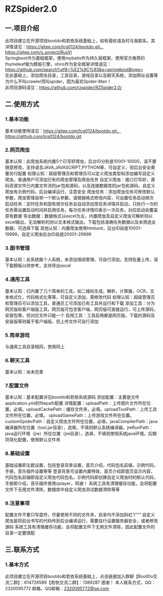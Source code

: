 # RZSpider2.0
## 一.项目介绍
此项目建立在开源项目bootdo和若依系统基础上，如有侵权请及时与我联系，其详情请见：https://gitee.com/lcg0124/bootdo.git，https://gitee.com/y_project/RuoYi  
Springboot作为基础框架，使用mybatis作为持久层框架，使用官方推荐的thymeleaf做为模板引擎，shiro作为安全框架详情请见：https://github.com/search?utf8=%E2%9C%93&q=springboot&type=  
在此基础上，添加爬虫目录，工具目录，游戏目录以及聊天系统，添加网址设置等  
为什么不叫crawler而叫spider，因为喜欢Spider-Man！  
此项目源码请见：https://github.com/rzspider/RZSpider2.0/  
## 二.使用方式
### 1.基本功能
基本功能使用请见：https://gitee.com/lcg0124/bootdo.git，https://github.com/lcg0124/bootdo.git
### 2.网页爬虫
基本认知：此爬虫系统内置5个已写好爬虫，后台ID分别是10001-10005，请不要随意修改，支持语言JAVA,JAVASCRIPT,PYTHON等，可自定义，但后台安全需要另行配置
权限认知：超级管理员和管理员可以定义爬虫类型和添加编写自定义爬虫，普通用户可添加已有的爬虫管理及爬虫任务
自定义爬虫：接口已写好，源码资源文件已内置文件流的jar包和源码，以及连接数据库的jar包和源码，自定义爬虫有示例代码，后台编译运行，注意安全
爬虫任务：添加爬虫任务可修改默认参数，爬虫管理自带一个默认参数，请根据格式修改内容，可设置任务启动频次
启动任务：定时任务和固有频次任务会自动添加至任务详情并启动，只执行一次的任务需设置启动时间并启用任务，每次任务详情ID表示一次任务，对应启动会覆盖原有数据
导出数据：数据格式以excel为主，内置爬虫及自定义爬虫可解析则以excel输出，无法解析的则以文本格式输出，下载包括准确任务数据以及未筛选全数据，可选择下载
其他认知：内置爬虫使用htmlunit，后台ID段是10001-19999，自定义爬虫后台ID段是20001-29999
### 3.图书管理
基本认知：此系统属个人系统，未添加借阅管理，可自行添加，支持批量上传，请下载模板以供参考，支持导出excel
### 4.通用工具
基本认知：已内置了几个简单的工具，如二维码生成，解析，计算器，OCR，文本格式化，代码格式化等等，可自定义添加，需修改代码
权限认知：超级管理员和管理员可以添加工具，普通员工可添加已有工具并运行和下载
添加工具：分为网页版和客户端版工具，网页版可包含客户端，网页版可直接运行，可上传源码，安装包等，但对应文件只能一个
启用工具：工具启用都是网页版，下载的源码及安装版等则属于客户端版，但上传文件可自行添加
### 5.简单游戏
与通用工具目录相同，使用同上
### 6.聊天工具
基本认知：尚未完善
### 7.配置文件
基本认知：基本配置详见bootdo和若依系统源码
添加配置：主要是文件application.yml的filepath配置
详情配置：uploadPath：上传图片文件所在位置，必填。uploadCachePath：缓存文件夹，必填。uploadToolPath：上传工具文件所在位置，必填。 uploadGamePath：上传游戏文件所在位置。customSpiderPath：自定义爬虫文件所在位置，必填。javaCompilerPath：java编译器所在位置（tool.jar目录），选填，不填则默认系统编译器。jreRunPath：java运行环境（jre）所在位置（jre目录），选填，不填则使用系统java环境。后期将简化配置，使用默认文件夹
### 8.基础设置
基础设置即主题设置，包括登录背景设置，首页介绍，代码包名前缀，示例代码，手册，音乐插件设置等等
登录背景可设置内置特效，首页介绍即首页显示内容，代码包名前缀即自定义爬虫代码包名，示例代码即创建自定义爬虫时的默认代码，手册即介绍，音乐插件使用zplayer，鸣谢！
系统工具有清理缓存功能，会将配置文件下无用文件清除，数据库中自定义爬虫测试数据清除等等
### 9.注意事项
配置文件不要只写盘符，尽量使用不同的文件夹，目录均不添加斜杠“/”“”
自定义爬虫是将前台书写的代码传到后台编译运行，需要自行设置服务器安全，或者修改源码
系统工具有清理缓存功能，会将配置文件下无用文件清除，因此配置文件的目录一定要慎配
## 三.联系方式
### 1.基本方式
此项目建立在开源项目bootdo和若依系统基础上，点击链接加入群聊【BootDo交流二群】：614726589【若依交流二群】：1389287 感谢！
本人联系方式，QQ：2320095772
邮箱，QQ邮箱：2320095772@qq.com
